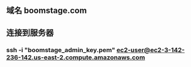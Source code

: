 ## 域名 boomstage.com
## 连接到服务器
###  ssh -i "boomstage_admin_key.pem" ec2-user@ec2-3-142-236-142.us-east-2.compute.amazonaws.com 

